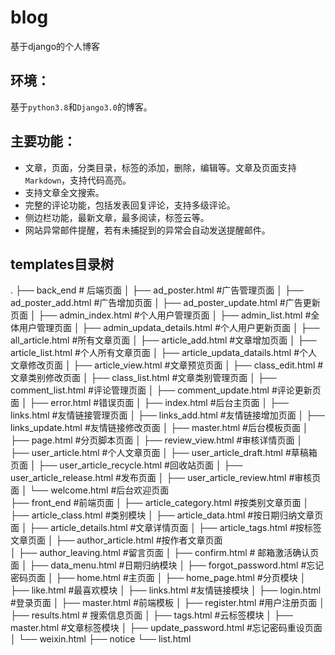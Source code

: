 # blog
基于django的个人博客

## 环境：
基于`python3.8`和`Django3.0`的博客。   

## 主要功能：
- 文章，页面，分类目录，标签的添加，删除，编辑等。文章及页面支持`Markdown`，支持代码高亮。
- 支持文章全文搜索。
- 完整的评论功能，包括发表回复评论，支持多级评论。
- 侧边栏功能，最新文章，最多阅读，标签云等。
- 网站异常邮件提醒，若有未捕捉到的异常会自动发送提醒邮件。

## templates目录树
.
├── back_end    # 后端页面
│   ├── ad_poster.html      #广告管理页面
│   ├── ad_poster_add.html      #广告增加页面
│   ├── ad_poster_update.html       #广告更新页面
│   ├── admin_index.html     #个人用户管理页面
│   ├── admin_list.html     #全体用户管理页面
│   ├── admin_updata_details.html     #个人用户更新页面
│   ├── all_article.html     #所有文章页面
│   ├── article_add.html     #文章增加页面
│   ├── article_list.html     #个人所有文章页面
│   ├── article_updata_datails.html     #个人文章修改页面
│   ├── article_view.html     #文章预览页面
│   ├── class_edit.html      #文章类别修改页面
│   ├── class_list.html      #文章类别管理页面
│   ├── comment_list.html   #评论管理页面
│   ├── comment_update.html     #评论更新页面
│   ├── error.html       #错误页面
│   ├── index.html      #后台主页面
│   ├── links.html      #友情链接管理页面
│   ├── links_add.html      #友情链接增加页面
│   ├── links_update.html      #友情链接修改页面
│   ├── master.html     #后台模板页面
│   ├── page.html    #分页脚本页面
│   ├── review_view.html      #审核详情页面
│   ├── user_article.html   #个人文章页面
│   ├── user_article_draft.html   #草稿箱页面
│   ├── user_article_recycle.html    #回收站页面
│   ├── user_article_release.html   #发布页面
│   ├── user_article_review.html    #审核页面
│   └── welcome.html      #后台欢迎页面   
├── front_end    #前端页面
│   ├── article_category.html   #按类别文章页面
│   ├── article_class.html       #类别模块
│   ├── article_data.html   #按日期归纳文章页面
│   ├── article_details.html  #文章详情页面
│   ├── article_tags.html #按标签文章页面
│   ├── author_article.html #按作者文章页面   
│   ├── author_leaving.html #留言页面
│   ├── confirm.html    # 邮箱激活确认页面
│   ├── data_menu.html    #日期归纳模块
│   ├── forgot_password.html    #忘记密码页面
│   ├── home.html   #主页面
│   ├── home_page.html  #分页模块
│   ├── like.html  #最喜欢模块
│   ├── links.html  #友情链接模块
│   ├── login.html    #登录页面
│   ├── master.html     #前端模板
│   ├── register.html   #用户注册页面
│   ├── results.html    # 搜索信息页面
│   ├── tags.html       #云标签模块
│   ├── master.html     #文章标签模块
│   ├── update_password.html    #忘记密码重设页面
│   └── weixin.html 
├── notice 
    └── list.html



